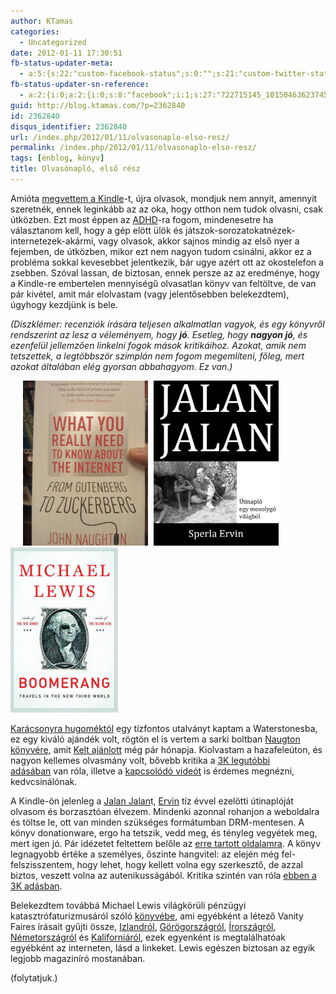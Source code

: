 ```yaml
---
author: KTamas
categories:
  - Uncategorized
date: 2012-01-11 17:30:51
fb-status-updater-meta:
  - a:5:{s:22:"custom-facebook-status";s:0:"";s:21:"custom-twitter-status";s:0:"";s:7:"fb-push";s:1:"1";s:7:"tw-push";s:1:"1";s:4:"push";s:1:"1";}
fb-status-updater-sn-reference:
  - a:2:{i:0;a:2:{i:0;s:8:"facebook";i:1;s:27:"722715145_10150463623745146";}i:1;a:2:{i:0;s:7:"twitter";i:1;s:18:"157137411753787394";}}
guid: http://blog.ktamas.com/?p=2362840
id: 2362840
disqus_identifier: 2362840
url: /index.php/2012/01/11/olvasonaplo-elso-resz/
permalink: /index.php/2012/01/11/olvasonaplo-elso-resz/
tags: [énblog, könyv]
title: Olvasónapló, első rész
---
```


Amióta [megvettem a Kindle](http://blog.ktamas.com/index.php/2011/07/04/here-we-go-kindle/)-t, újra olvasok, mondjuk nem annyit, amennyit szeretnék, ennek leginkább az az oka, hogy otthon nem tudok olvasni, csak útközben. Ezt most éppen az [ADHD](http://blog.ktamas.com/?s=ADHD)-ra fogom, mindenesetre ha választanom kell, hogy a gép elött ülök és játszok-sorozatokatnézek-internetezek-akármi, vagy olvasok, akkor sajnos mindig az első nyer a fejemben, de útközben, mikor ezt nem nagyon tudom csinálni, akkor ez a probléma sokkal kevesebbet jelentkezik, bár ugye azért ott az okostelefon a zsebben. Szóval lassan, de biztosan, ennek persze az az eredménye, hogy a Kindle-re embertelen mennyiségű olvasatlan könyv van feltöltve, de van pár kivétel, amit már elolvastam (vagy jelentősebben belekezdtem), úgyhogy kezdjünk is bele.

_(Diszklémer: recenziók írására teljesen alkalmatlan vagyok, és egy könyvről rendszerint az lesz a véleményem, hogy **jó**. Esetleg, hogy **nagyon jó**, és ezenfelül jellemzően linkelni fogok mások kritikáihoz. Azokat, amik nem tetszettek, a legtöbbször szimplán nem fogom megemlíteni, főleg, mert azokat általában elég gyorsan abbahagyom. Ez van.)_

<div style="display: inline-block; margin-right: 5px; margin-left: 20px;">
  <img class="" title="naugthon" src="/wp-content/uploads/2012/01/naugthon1.jpeg" alt="" width="200" height="264" />
</div>

<div style="display: inline-block; margin-right: 5px;">
  <img class="" title="jalanjalan" src="/wp-content/uploads/2012/01/jalanjalan.jpeg" alt="" width="200" height="264" />
</div>

<div style="display: inline-block; margin-right: 5px;">
  <img class="" title="boomerang" src="/wp-content/uploads/2012/01/boomerang.jpg" alt="" width="172" height="264" />
</div>

[Karácsonyra hugoméktól](http://blog.ktamas.com/index.php/2012/01/10/cymru-meg-cave-story/) egy tízfontos utalványt kaptam a Waterstonesba, ez egy kiváló ajándék volt, rögtön el is vertem a sarki boltban [Naugton könyvére](http://www.amazon.com/Gutenberg-Zuckerberg-Really-Internet-ebook/dp/B006PI6TEW/ref=sr_1_2?ie=UTF8&qid=1326118800&sr=8-2), amit [Kelt ajánlott](http://worldshots.hu/2011-10/naughton-az-internetrol-repriz/) még pár hónapja. Kiolvastam a hazafeleúton, és nagyon kellemes olvasmány volt, bővebb kritika a [3K legutóbbi adásában](http://harmaskonyveles.hu/huszonnegyedik-harminc-fok-arnyekban-adas) van róla, illetve a [kapcsolódó videót](http://www.youtube.com/watch?feature=player_embedded&v=FCklVenEuXU) is érdemes megnézni, kedvcsinálónak.

A Kindle-ön jelenleg a [Jalan Jalan](http://photoblog.hu/jalanjalan/)t, [Ervin](http://photoblog.hu/about.html) tíz évvel ezelötti útinaplóját olvasom és borzasztóan élvezem. Mindenki azonnal rohanjon a weboldalra és töltse le, ott van minden szükséges formátumban DRM-mentesen. A könyv donationware, ergo ha tetszik, vedd meg, és tényleg vegyétek meg, mert igen jó. Pár idézetet feltettem belőle az [erre tartott oldalamra](http://quotes.ktamas.com/). A könyv legnagyobb értéke a személyes, őszinte hangvitel: az elején még fel-felszisszentem, hogy lehet, hogy kellett volna egy szerkesztő, de azzal biztos, veszett volna az autenikusságából. Kritika szintén van róla [ebben a 3K adásban](http://harmaskonyveles.hu/otodik-huzodj-arnyekba-es-olvass-valamit-adas).

Belekezdtem továbbá Michael Lewis világkörüli pénzügyi katasztrófaturizmusáról szóló [könyvébe](http://www.amazon.com/Boomerang-Travels-Third-World-ebook/dp/B005CRQ2OE/ref=tmm_kin_title_0?ie=UTF8&m=A3DMKJ0F07UVW3), ami egyébként a létező Vanity Faires írásait gyűjti össze, [Izlandról](http://www.vanityfair.com/politics/features/2009/04/iceland200904-2.print), [Görögországról](http://www.vanityfair.com/business/features/2010/10/greeks-bearing-bonds-201010.print), [Írországról](http://www.vanityfair.com/business/features/2011/03/michael-lewis-ireland-201103.print), [Németországról](http://www.vanityfair.com/business/features/2011/09/europe-201109.print) és [Kaliforniáról](http://www.vanityfair.com/business/features/2011/11/michael-lewis-201111.print), ezek egyenként is megtalálhatóak egyébként az interneten, lásd a linkeket. Lewis egészen biztosan az egyik legjobb magaziníró mostanában.

(folytatjuk.)
